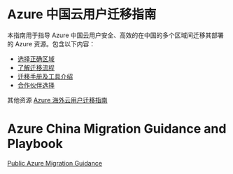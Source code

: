 
# Azure 中国云用户迁移指南

本指南用于指导 Azure 中国云用户安全、高效的在中国的多个区域间迁移其部署的 Azure 资源。包含以下内容：
* [选择正确区域](china-migration-region-strategy.md)
* [了解迁移流程](china-migration-process.md)
* [迁移手册及工具介绍](china-migration-tools-and-guidance.md)
* [合作伙伴选择](china-migration-partners.md)

其他资源
[Azure 海外云用户迁移指南](https://github.com/Azure/Azure-Migration-Guidance)

# Azure China Migration Guidance and Playbook

[Public Azure Migration Guidance](https://github.com/Azure/Azure-Migration-Guidance)